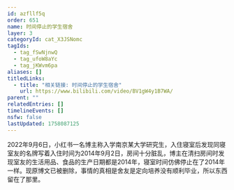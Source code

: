 ```yaml
---
id: azfllf5q
order: 651
name: 时间停止的学生宿舍
layer: 3
categoryId: cat_X3JSNomc
tagIds:
  - tag_fSwNjnwQ
  - tag_ufoW8aYc
  - tag_jKWvm6pa
aliases: []
titledLinks:
  - title: "相关链接: 时间停止的学生宿舍"
    url: https://www.bilibili.com/video/BV1gW4y1B7WA/
parent: ""
relatedEntries: []
timelineEvents: []
nsfw: false
lastUpdated: 1758087125
---
```


2022年9月6日，小红书一名博主称入学南京某大学研究生，入住寝室后发现同寝室友的名牌写着入住时间为2014年9月2日，房间十分脏乱，博主在清扫房间时发现室友的生活用品、食品的生产日期都是2014年，寝室时间仿佛停止在了2014年一样。现原博文已被删除，事情的真相是舍友是定向培养没有顺利毕业，所以东西留在了那里。